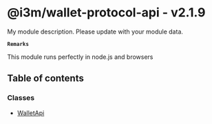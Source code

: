 # @i3m/wallet-protocol-api - v2.1.9

My module description. Please update with your module data.

**`Remarks`**

This module runs perfectly in node.js and browsers

## Table of contents

### Classes

- [WalletApi](classes/WalletApi.md)
